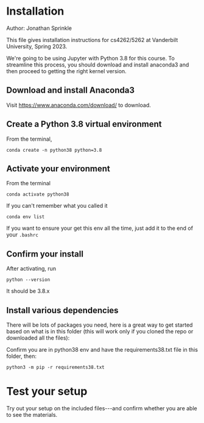 # Installation
Author: Jonathan Sprinkle

This file gives installation instructions for cs4262/5262 at Vanderbilt University, Spring 2023.

We're going to be using Jupyter with Python 3.8 for this course. To streamline this process, you should download and install anaconda3 and then proceed to getting the right kernel version.

## Download and install Anaconda3 

Visit https://www.anaconda.com/download/ to download. 

## Create a Python 3.8 virtual environment

From the terminal,

```
conda create -n python38 python=3.8
```

## Activate your environment

From the terminal
```
conda activate python38
```

If you can't remember what you called it

```
conda env list
```

If you want to ensure your get this env all the time, just add it to the end of your `.bashrc`

## Confirm your install
After activating, run

```
python --version
```
It should be 3.8.x

## Install various dependencies

There will be lots of packages you need, here is a great way to get started based on what is in this folder (this will work only if you cloned the repo or downloaded all the files):

Confirm you are in python38 env and have the requirements38.txt file in this folder, then:
```
python3 -m pip -r requirements38.txt
```

# Test your setup
Try out your setup on the included files---and confirm whether you are able to see the materials.

